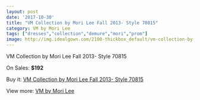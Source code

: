 ```yaml
---
layout: post
date: '2017-10-30'
title: "VM Collection by Mori Lee Fall 2013- Style 70815"
category: VM by Mori Lee
tags: ["dresses","collection","demure","mori","prom"]
image: http://img.idealgown.com/2100-thickbox_default/vm-collection-by-mori-lee-fall-2013-style-70815.jpg
---
```

VM Collection by Mori Lee Fall 2013- Style 70815

On Sales: **$192**
<a href="https://www.idealgown.com/en/vm-by-mori-lee/1001-vm-collection-by-mori-lee-fall-2013-style-70815.html"><amp-img layout="responsive" width="600" height="600" src="//img.idealgown.com/2100-thickbox_default/vm-collection-by-mori-lee-fall-2013-style-70815.jpg" alt="VM Collection by Mori Lee Fall 2013- Style 70815 0" /></a>
<a href="https://www.idealgown.com/en/vm-by-mori-lee/1001-vm-collection-by-mori-lee-fall-2013-style-70815.html"><amp-img layout="responsive" width="600" height="600" src="//img.idealgown.com/2102-thickbox_default/vm-collection-by-mori-lee-fall-2013-style-70815.jpg" alt="VM Collection by Mori Lee Fall 2013- Style 70815 1" /></a>
<a href="https://www.idealgown.com/en/vm-by-mori-lee/1001-vm-collection-by-mori-lee-fall-2013-style-70815.html"><amp-img layout="responsive" width="600" height="600" src="//img.idealgown.com/2101-thickbox_default/vm-collection-by-mori-lee-fall-2013-style-70815.jpg" alt="VM Collection by Mori Lee Fall 2013- Style 70815 2" /></a>

Buy it: [VM Collection by Mori Lee Fall 2013- Style 70815](https://www.idealgown.com/en/vm-by-mori-lee/1001-vm-collection-by-mori-lee-fall-2013-style-70815.html "VM Collection by Mori Lee Fall 2013- Style 70815")

View more: [VM by Mori Lee](https://www.idealgown.com/en/13-vm-by-mori-lee "VM by Mori Lee")